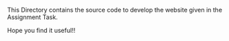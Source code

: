 This Directory contains the source code to develop the website given in the Assignment Task.

Hope you find it useful!!